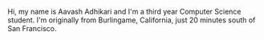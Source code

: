 Hi, my name is Aavash Adhikari and I'm a third year Computer Science student. I'm originally from Burlingame, California, just 20 minutes south of San Francisco.
